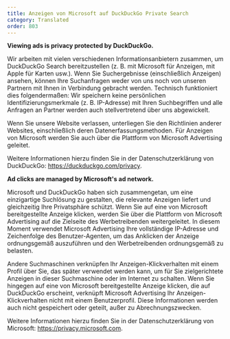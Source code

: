 ```yaml
---
title: Anzeigen von Microsoft auf DuckDuckGo Private Search
category: Translated
order: 803
---
```


**Viewing ads is privacy protected by DuckDuckGo.**

Wir arbeiten mit vielen verschiedenen Informationsanbietern zusammen, um DuckDuckGo Search bereitzustellen (z. B. mit Microsoft für Anzeigen, mit Apple für Karten usw.). Wenn Sie Suchergebnisse (einschließlich Anzeigen) ansehen, können Ihre Suchanfragen weder von uns noch von unseren Partnern mit Ihnen in Verbindung gebracht werden. Technisch funktioniert dies folgendermaßen: Wir speichern keine persönlichen Identifizierungsmerkmale (z. B. IP-Adresse) mit Ihren Suchbegriffen und alle Anfragen an Partner werden auch stellvertretend über uns abgewickelt.

Wenn Sie unsere Website verlassen, unterliegen Sie den Richtlinien anderer Websites, einschließlich deren Datenerfassungsmethoden. Für Anzeigen von Microsoft werden Sie auch über die Plattform von Microsoft Advertising geleitet.

Weitere Informationen hierzu finden Sie in der Datenschutzerklärung von DuckDuckGo: https://duckduckgo.com/privacy.

**Ad clicks are managed by Microsoft's ad network.**

Microsoft und DuckDuckGo haben sich zusammengetan, um eine einzigartige Suchlösung zu gestalten, die relevante Anzeigen liefert und gleichzeitig Ihre Privatsphäre schützt. Wenn Sie auf eine von Microsoft bereitgestellte Anzeige klicken, werden Sie über die Plattform von Microsoft Advertising auf die Zielseite des Werbetreibenden weitergeleitet. In diesem Moment verwendet Microsoft Advertising Ihre vollständige IP-Adresse und Zeichenfolge des Benutzer-Agenten, um das Anklicken der Anzeige ordnungsgemäß auszuführen und den Werbetreibenden ordnungsgemäß zu belasten.

Andere Suchmaschinen verknüpfen Ihr Anzeigen-Klickverhalten mit einem Profil über Sie, das später verwendet werden kann, um für Sie zielgerichtete Anzeigen in dieser Suchmaschine oder im Internet zu schalten. Wenn Sie hingegen auf eine von Microsoft bereitgestellte Anzeige klicken, die auf DuckDuckGo erscheint, verknüpft Microsoft Advertising Ihr Anzeigen-Klickverhalten nicht mit einem Benutzerprofil. Diese Informationen werden auch nicht gespeichert oder geteilt, außer zu Abrechnungszwecken.

Weitere Informationen hierzu finden Sie in der Datenschutzerklärung von Microsoft: https://privacy.microsoft.com.
